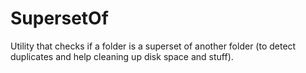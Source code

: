 # SupersetOf
Utility that checks if a folder is a superset of another folder (to detect duplicates and help cleaning up disk space and stuff).
